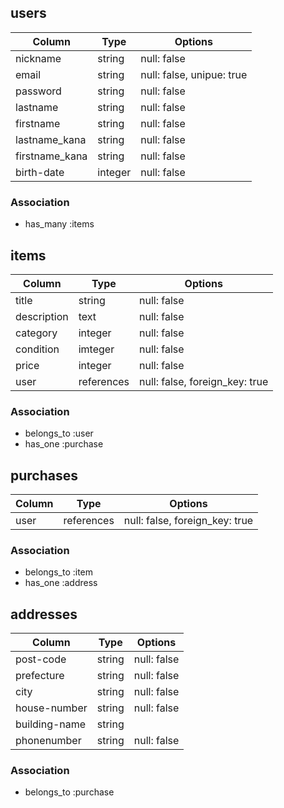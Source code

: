 ## users

| Column         | Type    | Options                   |
|----------------|---------|---------------------------|
| nickname       | string  | null: false               |
| email          | string  | null: false, unipue: true |
| password       | string  | null: false               |
| lastname       | string  | null: false               |
| firstname      | string  | null: false               |
| lastname_kana  | string  | null: false               |
| firstname_kana | string  | null: false               |
| birth-date     | integer | null: false               |

### Association
- has_many :items


## items

| Column      | Type       | Options                        |
|-------------|------------|--------------------------------|
| title       | string     | null: false                    |
| description | text       | null: false                    |
| category    | integer    | null: false                    |
| condition   | imteger    | null: false                    |
| price       | integer    | null: false                    |
| user        | references | null: false, foreign_key: true |

### Association
- belongs_to :user
- has_one :purchase


## purchases

| Column      | Type       | Options                        |
|-------------|------------|--------------------------------|
| user        | references | null: false, foreign_key: true |

### Association
- belongs_to :item
- has_one :address


## addresses

| Column        | Type   | Options                        |
|---------------|--------|--------------------------------|
| post-code     | string | null: false                    |
| prefecture    | string | null: false                    |
| city          | string | null: false                    |
| house-number  | string | null: false                    |
| building-name | string |                                |
| phonenumber   | string | null: false                    |

### Association
- belongs_to :purchase